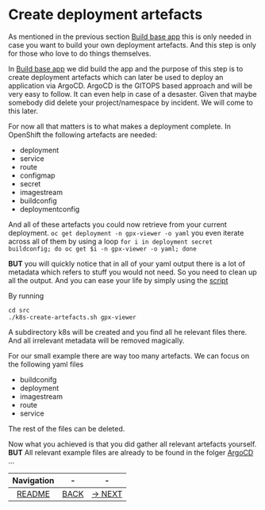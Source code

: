 # Create deployment artefacts
As mentioned in the previous section [Build base app](1-base-app-build.md) this is only needed in case you want to build your own deployment artefacts. And this step is only for those who love to do things themselves.

In [Build base app](1-base-app-build.md) we did build the app and the purpose of this step is to create deployment artefacts which can later be used to deploy an application via ArgoCD. ArgoCD is the GITOPS based approach and will be very easy to follow. It can even help in case of a desaster. Given that maybe somebody did delete your project/namespace by incident. We will come to this later.

For now all that matters is to what makes a deployment complete. In OpenShift the following artefacts are needed:

* deployment
* service
* route
* configmap
* secret
* imagestream
* buildconfig
* deploymentconfig

And all of these artefacts you could now retrieve from your current deployment.
```oc get deployment -n gpx-viewer -o yaml``` you even iterate across all of them by using a loop ```for i in deployment secret buildconfig; do oc get $i -n gpx-viewer -o yaml; done```

**BUT** you will quickly notice that in all of your yaml output there is a lot of metadata which refers to stuff you would not need. So you need to clean up all the output. And you can ease your life by simply using the [script](../src/k8s-create-artefacts.sh)

By running
```
cd src
./k8s-create-artefacts.sh gpx-viewer
```

A subdirectory k8s will be created and you find all he relevant files there. And all irrelevant metadata will be removed magically.

For our small example there are way too many artefacts. We can focus on the following yaml files

* buildconifg
* deployment
* imagestream
* route
* service

The rest of the files can be deleted.

Now what you achieved is that you did gather all relevant artefacts yourself.
**BUT** All relevant example files are already to be found in the folger [ArgoCD]() ...

|Navigation|-|-|
|:-------:|:-------:|:-------:|
|[README](../README.md)|[BACK](1-base-app-build.md)|[-> NEXT](./2-base-create-artefacts.md)|
